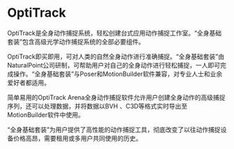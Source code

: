 # 

# OptiTrack

OptiTrack是全身动作捕捉系统，轻松创建台式应用动作捕捉工作室。“全身基础套装”包含高级光学动作捕捉系统的全部必要组件。

OptiTrack即买即用，可对人类的自然全身动作进行准确捕捉。“全身基础套装”由NaturalPoint公司研制，可帮助用户对自己的全身动作进行轻松捕捉，一人即可完成操作。“全身基础套装”与Poser和MotionBuilder软件兼容，对专业人士和业余爱好者都适用。

简单易用的OptiTrack Arena全身动作捕捉软件允许用户创建全身动作的高级捕捉序列，还可以处理数据，并将数据以BVH 、C3D等格式实时导出至MotionBuilder软件中使用。

“全身基础套装”为用户提供了高性能的动作捕捉工具，彻底改变了以往动作捕捉设备价格高昂，需要租用或多用户共同使用的历史。


